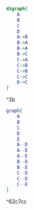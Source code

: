 
```dot
digraph{
	A
	B
	C
	D
	A->B
	B->A
	B->A
	B->C
	C->A
	C->B
	C->B
	C->C
	D->C
}
```
^3b

```dot
graph{
	A
	B
	C
	D
	E
	A--D
	A--E
	A--E
	B--D
	B--E
	C--D
	C--D
	C--E
}
```

^62c7cc

